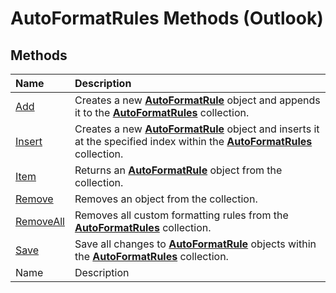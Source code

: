 
# AutoFormatRules Methods (Outlook)

## Methods



|**Name**|**Description**|
|:-----|:-----|
| [Add](23edea51-416a-22f3-f62e-61f69de5a753.md)|Creates a new  **[AutoFormatRule](6d295c41-17f9-8e67-4595-4330fd3cec99.md)** object and appends it to the **[AutoFormatRules](74514b71-964c-f17b-4df6-e1a5c5ed2b52.md)** collection.|
| [Insert](fb2f4c41-b4f7-fa70-3f44-ee6b818a46ee.md)|Creates a new  **[AutoFormatRule](6d295c41-17f9-8e67-4595-4330fd3cec99.md)** object and inserts it at the specified index within the **[AutoFormatRules](74514b71-964c-f17b-4df6-e1a5c5ed2b52.md)** collection.|
| [Item](575a2601-0bc3-0775-da46-3ba4c3fe7f80.md)|Returns an  **[AutoFormatRule](6d295c41-17f9-8e67-4595-4330fd3cec99.md)** object from the collection.|
| [Remove](91db9890-c8cd-81bd-fd10-4137072ca2b5.md)|Removes an object from the collection.|
| [RemoveAll](90039cda-a486-c855-32bc-a7d9f256a996.md)|Removes all custom formatting rules from the  **[AutoFormatRules](74514b71-964c-f17b-4df6-e1a5c5ed2b52.md)** collection.|
| [Save](b8e50ee5-a9c4-0af4-4cb8-5953cf29a915.md)|Save all changes to  **[AutoFormatRule](6d295c41-17f9-8e67-4595-4330fd3cec99.md)** objects within the **[AutoFormatRules](74514b71-964c-f17b-4df6-e1a5c5ed2b52.md)** collection.|
|Name|Description|
